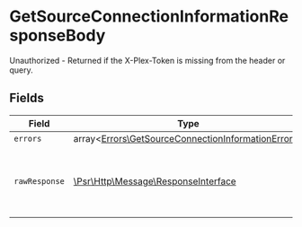 # GetSourceConnectionInformationResponseBody

Unauthorized - Returned if the X-Plex-Token is missing from the header or query.


## Fields

| Field                                                                                                             | Type                                                                                                              | Required                                                                                                          | Description                                                                                                       |
| ----------------------------------------------------------------------------------------------------------------- | ----------------------------------------------------------------------------------------------------------------- | ----------------------------------------------------------------------------------------------------------------- | ----------------------------------------------------------------------------------------------------------------- |
| `errors`                                                                                                          | array<[Errors\GetSourceConnectionInformationErrors](../../Models/Errors/GetSourceConnectionInformationErrors.md)> | :heavy_minus_sign:                                                                                                | N/A                                                                                                               |
| `rawResponse`                                                                                                     | [\Psr\Http\Message\ResponseInterface](https://www.php-fig.org/psr/psr-7/#33-psrhttpmessageresponseinterface)      | :heavy_minus_sign:                                                                                                | Raw HTTP response; suitable for custom response parsing                                                           |
